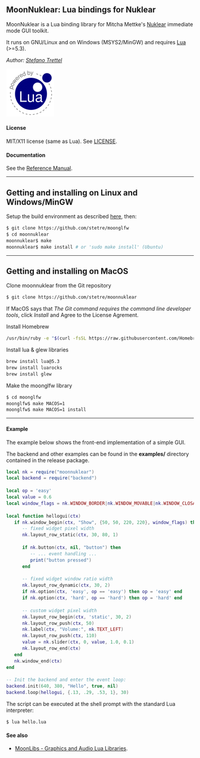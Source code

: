 ## MoonNuklear: Lua bindings for Nuklear

MoonNuklear is a Lua binding library for Mitcha Mettke's [Nuklear](https://github.com/vurtun/nuklear) immediate mode GUI toolkit.

It runs on GNU/Linux and on Windows (MSYS2/MinGW) and requires [Lua](http://www.lua.org/) (>=5.3).


_Author:_ _[Stefano Trettel](https://www.linkedin.com/in/stetre)_

[![Lua logo](./doc/powered-by-lua.gif)](http://www.lua.org/)

#### License

MIT/X11 license (same as Lua). See [LICENSE](./LICENSE).

#### Documentation

See the [Reference Manual](https://stetre.github.io/moonnuklear/doc/index.html).

-----------
## Getting and installing on Linux and Windows/MinGW

Setup the build environment as described [here](https://github.com/stetre/moonlibs), then:

```sh
$ git clone https://github.com/stetre/moonglfw
$ cd moonnuklear
moonnuklear$ make
moonnuklear$ make install # or 'sudo make install' (Ubuntu)
```
-----------

## Getting and installing on MacOS
Clone moonnuklear from the Git repository
```sh
$ git clone https://github.com/stetre/moonnuklear
```
If MacOS says that _The Git command requires the command line developer tools_, click _Install_ and Agree to the License Agrement.

Install Homebrew
```sh
/usr/bin/ruby -e "$(curl -fsSL https://raw.githubusercontent.com/Homebrew/install/master/install)"
```

Install lua & glew libraries
```sh
brew install lua@5.3
brew install luarocks
brew install glew
```

Make the moonglfw library
```sh
$ cd moonglfw
moonglfw$ make MACOS=1
moonglfw$ make MACOS=1 install
```
-----------


#### Example

The example below shows the front-end implementation of a simple GUI.

The backend and other examples can be found in the **examples/** directory contained in the release package.

```lua
local nk = require("moonnuklear")
local backend = require("backend")

local op = 'easy'
local value = 0.6
local window_flags = nk.WINDOW_BORDER|nk.WINDOW_MOVABLE|nk.WINDOW_CLOSABLE

local function hellogui(ctx)
   if nk.window_begin(ctx, "Show", {50, 50, 220, 220}, window_flags) then
      -- fixed widget pixel width
      nk.layout_row_static(ctx, 30, 80, 1)

      if nk.button(ctx, nil, "button") then
         -- ... event handling ...
         print("button pressed")
      end

      -- fixed widget window ratio width
      nk.layout_row_dynamic(ctx, 30, 2)
      if nk.option(ctx, 'easy', op == 'easy') then op = 'easy' end
      if nk.option(ctx, 'hard', op == 'hard') then op = 'hard' end

      -- custom widget pixel width
      nk.layout_row_begin(ctx, 'static', 30, 2)
      nk.layout_row_push(ctx, 50)
      nk.label(ctx, "Volume:", nk.TEXT_LEFT)
      nk.layout_row_push(ctx, 110)
      value = nk.slider(ctx, 0, value, 1.0, 0.1)
      nk.layout_row_end(ctx)
   end
   nk.window_end(ctx)
end

-- Init the backend and enter the event loop:
backend.init(640, 380, "Hello", true, nil)
backend.loop(hellogui, {.13, .29, .53, 1}, 30)

```
The script can be executed at the shell prompt with the standard Lua interpreter:

```shell
$ lua hello.lua
```

#### See also

* [MoonLibs - Graphics and Audio Lua Libraries](https://github.com/stetre/moonlibs).

